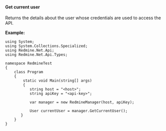 #### Get current user

Returns the details about the user whose credentials are used to access the API.

**Example:**

    using System;
    using System.Collections.Specialized;
    using Redmine.Net.Api;
    using Redmine.Net.Api.Types;

    namespace RedmineTest
    {
        class Program
        {
            static void Main(string[] args)
            {
               string host = "<host>";
               string apiKey = "<api-key>";

               var manager = new RedmineManager(host, apiKey);

               User currentUser = manager.GetCurrentUser();
           }
        }
    }
